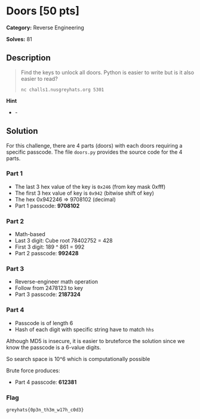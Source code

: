 # Doors [50 pts]

**Category:** Reverse Engineering

**Solves:** 81

## Description
>Find the keys to unlock all doors. Python is easier to write but is it also easier to read?
> 
> `nc challs1.nusgreyhats.org 5301`

**Hint**
* \-

## Solution

For this challenge, there are 4 parts (doors) with each doors requiring a specific passcode. The file `doors.py` provides the source code for the 4 parts.

### Part 1
* The last 3 hex value of the key is `0x246` (from key mask 0xfff)
* The first 3 hex value of key is `0x942` (bitwise shift of key) 
* The hex 0x942246 => 9708102 (decimal)
* Part 1 passcode: **9708102**

### Part 2
* Math-based
* Last 3 digit: Cube root 78402752 = 428
* First 3 digit: 189 ^ 861 = 992
* Part 2 passcode: **992428**

### Part 3
* Reverse-engineer math operation
* Follow from 2478123 to key
* Part 3 passcode: **2187324**

### Part 4
* Passcode is of length 6
* Hash of each digit with specific string have to match `hhs`

Although MD5 is insecure, it is easier to bruteforce the solution since we know the passcode is a 6-value digits. 

So search space is 10^6 which is computationally possible

Brute force produces:
* Part 4 passcode: **612381**

### Flag
`greyhats{0p3n_th3m_w17h_c0d3}`
